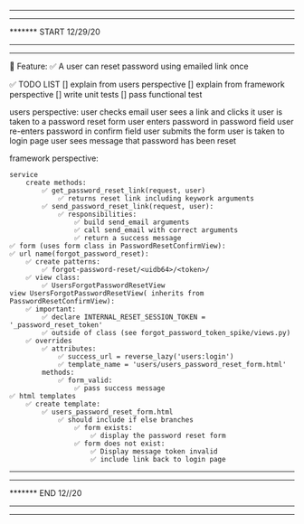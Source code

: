 *******************************
*******
******* START 12/29/20
*******
*******************************

📜 Feature:
    ✅  A user can reset password using emailed link once


✅ TODO LIST 
[] explain from users perspective
[] explain from framework perspective
[] write unit tests
[] pass functional test


users perspective:
    user checks email
    user sees a link and clicks it
    user is taken to a password reset form
    user enters password in password field
    user re-enters password in confirm field
    user submits the form
    user is taken to login page
    user sees message that password has been reset


framework perspective:

    service
        create methods:
            ✅ get_password_reset_link(request, user)
                ✅ returns reset link including keywork arguments
            ✅ send_password_reset_link(request, user):
                ✅ responsibilities:
                    ✅ build send_email arguments
                    ✅ call send_email with correct arguments
                    ✅ return a success message
    ✅ form (uses form class in PasswordResetConfirmView):
    ✅ url name(forgot_password_reset): 
        ✅ create patterns:
            ✅ forgot-password-reset/<uidb64>/<token>/
        ✅ view class:
            ✅ UsersForgotPasswordResetView
    view UsersForgotPasswordResetView( inherits from PasswordResetConfirmView):
        ✅ important:
            ✅ declare INTERNAL_RESET_SESSION_TOKEN = '_password_reset_token'
            ✅ outside of class (see forgot_password_token_spike/views.py)
        ✅ overrides
            ✅ attributes:
                ✅ success_url = reverse_lazy('users:login')
                ✅ template_name = 'users/users_password_reset_form.html'
            methods:
                ✅ form_valid:
                    ✅ pass success message
    ✅ html templates
        ✅ create template:
            ✅ users_password_reset_form.html
                ✅ should include if else branches
                    ✅ form exists:
                        ✅ display the password reset form
                    ✅ form does not exist:
                        ✅ Display message token invalid
                        ✅ include link back to login page

    
            
 
                    

*******************************
*******
******* END 12//20
*******
*******************************